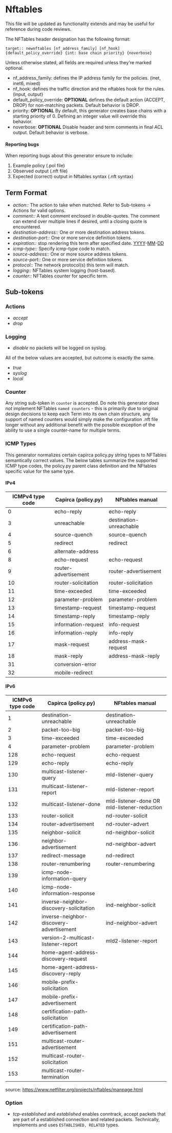 # Nftables

This file will be updated as functionality extends and may be useful for reference during code reviews.

The NFTables header designation has the following format:

```
target:: newnftables [nf_address_family] [nf_hook] {default_policy_override} {int: base chain priority} {noverbose}
```

Unless otherwise stated, all fields are required unless they're marked optional.

- nf_address_family: defines the IP address family for the policies. (inet, inet6, mixed)
- nf_hook: defines the traffic direction and the nftables hook for the rules. (input, output)
- default_policy_override: **OPTIONAL** defines the default action (ACCEPT, DROP) for non-matching packets. Default behavior is DROP.
- priority: **OPTIONAL** By default, this generator creates base chains with a starting priority of 0. Defining an integer value will override this behavior.
- noverbose: **OPTIONAL** Disable header and term comments in final ACL output. Default behavior is verbose.

#### Reporting bugs

When reporting bugs about this generator ensure to include:
1.  Example policy (.pol file)
1.  Observed output (.nft file)
1.  Expected (correct) output in Nftables syntax (.nft syntax)

## Term Format

- _action::_ The action to take when matched. Refer to Sub-tokens -> Actions for valid options.
- _comment::_ A text comment enclosed in double-quotes. The comment can extend over multiple lines if desired, until a closing quote is encountered.
- _destination-address::_ One or more destination address tokens.
- _destination-port::_ One or more service definition tokens.
- _expiration::_ stop rendering this term after specified date. [YYYY](YYYY.md)-[MM](MM.md)-[DD](DD.md)
- _icmp-type::_ Specify icmp-type code to match.
- _source-address::_ One or more source address tokens.
- _source-port::_ One or more service definition tokens.
- _protocol::_ The network protocol(s) this term will match.
- _logging::_ NFTables system logging (host-based).
- _counter::_ NFTables counter for specific term.

## Sub-tokens

### Actions

- _accept_
- _drop_

### Logging

- _disable_ no packets will be logged on syslog.

All of the below values are accepted, but outcome is exactly the same.

- _true_
- _syslog_
- _local_

### Counter

Any string sub-token in `counter` is accepted. Do note this generator _does not_ implement NFTables `named counters` - this is primarily due to original design decisions to keep each Term into its own chain structure, any support of named counters would simply make the configuration .nft file longer without any additional benefit with the possible exception of the ability to use a single counter-name for multiple terms.

### ICMP Types

This generator normalizes certain capirca policy.py string types to NFTables semantically correct values. The below tables summarize the supported ICMP type codes, the policy.py parent class definition and the NFtables specific value for the same type.

#### IPv4

| ICMPv4 type code | Capirca (policy.py)  | NFtables manual         |
|------------------|----------------------|-------------------------|
| 0                | echo-reply           | echo-reply              |
| 3                | unreachable          | destination-unreachable |
| 4                | source-quench        | source-quench           |
| 5                | redirect             | redirect                |
| 6                | alternate-address    |                         |
| 8                | echo-request         | echo-request            |
| 9                | router-advertisement | router-advertisement    |
| 10               | router-solicitation  | router-solicitation     |
| 11               | time-exceeded        | time-exceeded           |
| 12               | parameter-problem    | parameter-problem       |
| 13               | timestamp-request    | timestamp-request       |
| 14               | timestamp-reply      | timestamp-reply         |
| 15               | information-request  | info-request            |
| 16               | information-reply    | info-reply              |
| 17               | mask-request         | address-mask-request    |
| 18               | mask-reply           | address-mask-reply      |
| 31               | conversion-error     |                         |
| 32               | mobile-redirect      |                         |

#### IPv6

| ICMPv6 type code | Capirca (policy.py)                      | NFtables manual                             |
|------------------|------------------------------------------|---------------------------------------------|
| 1                | destination-unreachable                  | destination-unreachable                     |
| 2                | packet-too-big                           | packet-too-big                              |
| 3                | time-exceeded                            | time-exceeded                               |
| 4                | parameter-problem                        | parameter-problem                           |
| 128              | echo-request                             | echo-request                                |
| 129              | echo-reply                               | echo-reply                                  |
| 130              | multicast-listener-query                 | mld-listener-query                          |
| 131              | multicast-listener-report                | mld-listener-report                         |
| 132              | multicast-listener-done                  | mld-listener-done OR mld-listener-reduction |
| 133              | router-solicit                           | nd-router-solicit                           |
| 134              | router-advertisement                     | nd-router-advert                            |
| 135              | neighbor-solicit                         | nd-neighbor-solicit                         |
| 136              | neighbor-advertisement                   | nd-neighbor-advert                          |
| 137              | redirect-message                         | nd-redirect                                 |
| 138              | router-renumbering                       | router-renumbering                          |
| 139              | icmp-node-information-query              |                                             |
| 140              | icmp-node-information-response           |                                             |
| 141              | inverse-neighbor-discovery-solicitation  | ind-neighbor-solicit                        |
| 142              | inverse-neighbor-discovery-advertisement | ind-neighbor-advert                         |
| 143              | version-2-multicast-listener-report      | mld2-listener-report                        |
| 144              | home-agent-address-discovery-request     |                                             |
| 145              | home-agent-address-discovery-reply       |                                             |
| 146              | mobile-prefix-solicitation               |                                             |
| 147              | mobile-prefix-advertisement              |                                             |
| 148              | certification-path-solicitation          |                                             |
| 149              | certification-path-advertisement         |                                             |
| 151              | multicast-router-advertisement           |                                             |
| 152              | multicast-router-solicitation            |                                             |
| 153              | multicast-router-termination             |                                             |

source: https://www.netfilter.org/projects/nftables/manpage.html

### Option

- _tcp-established_ and _established_ enables conntrack, accept packets that are part of a established connection and related packets. Technically, implements and uses `ESTABLISHED, RELATED` types.
